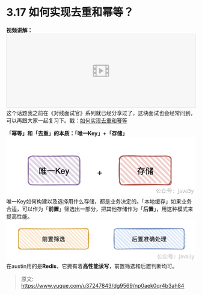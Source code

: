 # 3.17 如何实现去重和幂等？

**视频讲解：**
[![#19 接入Redis.mp4 (285.11MB)](./img/Ld-FGENEeehyVET1/1715182390798-8898196c-c9e7-4e80-ab68-9f7df75762fe-440273.png)](https://www.yuque.com/u37247843/dg9569/np0aek0qr4b3ah84?_lake_card=%7B%22status%22%3A%22done%22%2C%22name%22%3A%22%2319%20%E6%8E%A5%E5%85%A5Redis.mp4%22%2C%22size%22%3A298963984%2C%22taskId%22%3A%22u09426896-465e-4a3a-81ee-6658086231d%22%2C%22taskType%22%3A%22upload%22%2C%22url%22%3Anull%2C%22cover%22%3Anull%2C%22videoId%22%3A%22inputs%2Fprod%2Fyuque%2F2023%2F1285871%2Fmp4%2F1687268475665-47f8c5aa-aff2-4dd8-a6db-1ac5499331e7.mp4%22%2C%22download%22%3Afalse%2C%22__spacing%22%3A%22both%22%2C%22id%22%3A%22MxZFC%22%2C%22margin%22%3A%7B%22top%22%3Atrue%2C%22bottom%22%3Atrue%7D%2C%22card%22%3A%22video%22%7D#MxZFC)这个话题我之前在《对线面试官》系列就已经分享过了，这块面试也会经常问到，可以再跟大家一起复习下。戳：[如何实现去重和幂等](https://mp.weixin.qq.com/s/E-pykbZRH5DP2DLvlrbhFQ)

**「幂等」和「去重」的本质：「唯一Key」+「存储」**
![image.png](./img/Ld-FGENEeehyVET1/1649408197861-fac29121-3317-473d-9e13-2c22897286a1-777665.png)
唯一Key如何构建以及选择用什么存储，都是业务决定的。「本地缓存」如果业务合适，可以作为「**前置**」筛选出一部分，把其他存储作为「**后置**」，用这种模式来提高性能。
![image.png](./img/Ld-FGENEeehyVET1/1649408197925-67210b72-e5ae-4349-8fad-2a01edd3f52e-723184.png)
在austin用的是**Redis**，它拥有着**高性能读写**，前置筛选和后置判断均可。


> 原文: <https://www.yuque.com/u37247843/dg9569/np0aek0qr4b3ah84>
